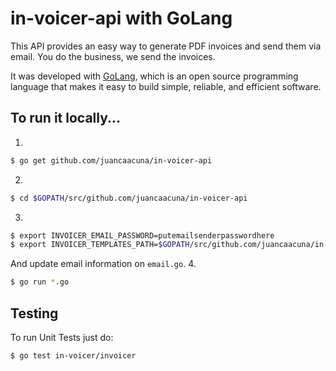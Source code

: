 in-voicer-api with GoLang
==========

This API provides an easy way to generate PDF invoices and send them via email. You do the business, we send the invoices.

It was developed with [GoLang](https://golang.org/), which is an open source programming language that makes it easy to build simple, reliable, and efficient software.


To run it locally...
-----

1. 
```bash
$ go get github.com/juancaacuna/in-voicer-api
```
2. 
```bash
$ cd $GOPATH/src/github.com/juancaacuna/in-voicer-api
```
3. 
```bash
$ export INVOICER_EMAIL_PASSWORD=putemailsenderpasswordhere
$ export INVOICER_TEMPLATES_PATH=$GOPATH/src/github.com/juancaacuna/in-voicer-api/invoicer/templates
```
And update email information on `email.go`.
4. 
```bash
$ go run *.go
```


Testing
-----
To run Unit Tests just do:

```bash
$ go test in-voicer/invoicer
```
